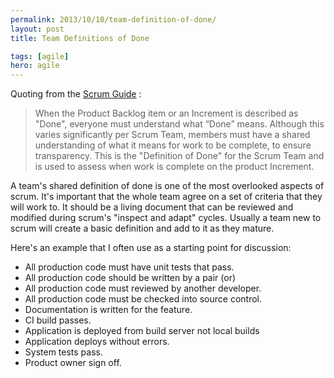 ```yaml
---
permalink: 2013/10/10/team-definition-of-done/
layout: post
title: Team Definitions of Done

tags: [agile]
hero: agile
---
```


Quoting from the [Scrum Guide](http://www.scrumguides.org/) :

> When the Product Backlog item or an Increment is described as "Done", everyone must
> understand what “Done” means. Although this varies significantly per Scrum Team, members
> must have a shared understanding of what it means for work to be complete, to ensure
> transparency. This is the "Definition of Done" for the Scrum Team and is used to assess when
> work is complete on the product Increment.

A team's shared definition of done is one of the most overlooked aspects of scrum. It's important
that the whole team agree on a set of criteria that they will work to. It should be a living
document that can be reviewed and modified during scrum's "inspect and adapt" cycles. Usually
a team new to scrum will create a basic definition and add to it as they mature.

Here's an example that I often use as a starting point for discussion:

- All production code must have unit tests that pass.
- All production code should be written by a pair (or)
- All production code must reviewed by another developer.
- All production code must be checked into source control.
- Documentation is written for the feature.
- CI build passes.
- Application is deployed from build server not local builds
- Application deploys without errors.
- System tests pass.
- Product owner sign off.
